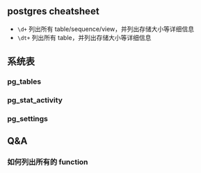 ## postgres cheatsheet

+ `\d+` 列出所有 table/sequence/view，并列出存储大小等详细信息
+ `\dt+` 列出所有 table，并列出存储大小等详细信息

## 系统表

### pg_tables

### pg_stat_activity

### pg_settings

## Q&A

### 如何列出所有的 function
